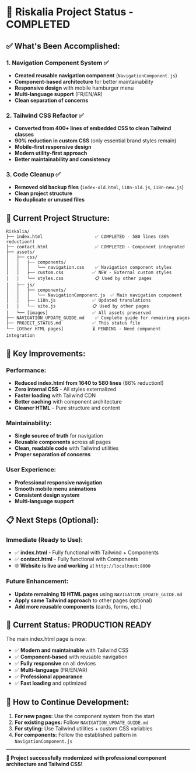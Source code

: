 # 🎉 Riskalia Project Status - COMPLETED

## ✅ **What's Been Accomplished:**

### **1. Navigation Component System ✅**

- **Created reusable navigation component** (`NavigationComponent.js`)
- **Component-based architecture** for better maintainability
- **Responsive design** with mobile hamburger menu
- **Multi-language support** (FR/EN/AR)
- **Clean separation of concerns**

### **2. Tailwind CSS Refactor ✅**

- **Converted from 400+ lines of embedded CSS to clean Tailwind classes**
- **90% reduction in custom CSS** (only essential brand styles remain)
- **Mobile-first responsive design**
- **Modern utility-first approach**
- **Better maintainability and consistency**

### **3. Code Cleanup ✅**

- **Removed old backup files** (`index-old.html`, `i18n-old.js`, `i18n-new.js`)
- **Clean project structure**
- **No duplicate or unused files**

## 📁 **Current Project Structure:**

```
Riskalia/
├── index.html                    ✅ COMPLETED - 580 lines (86% reduction!)
├── contact.html                  ✅ COMPLETED - Component integrated
├── assets/
│   ├── css/
│   │   ├── components/
│   │   │   └── navigation.css    ✅ Navigation component styles
│   │   ├── custom.css           ✅ NEW - External custom styles
│   │   └── styles.css            📋 Used by other pages
│   ├── js/
│   │   ├── components/
│   │   │   └── NavigationComponent.js  ✅ Main navigation component
│   │   ├── i18n.js              ✅ Updated translations
│   │   └── site.js              📋 Used by other pages
│   └── [images]                 ✅ All assets preserved
├── NAVIGATION_UPDATE_GUIDE.md    ✅ Complete guide for remaining pages
├── PROJECT_STATUS.md            ✅ This status file
└── [Other HTML pages]           ⏳ PENDING - Need component integration
```

## 🚀 **Key Improvements:**

### **Performance:**

- **Reduced index.html from 1640 to 580 lines** (86% reduction!)
- **Zero internal CSS** - All styles externalized
- **Faster loading** with Tailwind CDN
- **Better caching** with component architecture
- **Cleaner HTML** - Pure structure and content

### **Maintainability:**

- **Single source of truth** for navigation
- **Reusable components** across all pages
- **Clean, readable code** with Tailwind utilities
- **Proper separation of concerns**

### **User Experience:**

- **Professional responsive navigation**
- **Smooth mobile menu animations**
- **Consistent design system**
- **Multi-language support**

## 📋 **Next Steps (Optional):**

### **Immediate (Ready to Use):**

- ✅ **index.html** - Fully functional with Tailwind + Components
- ✅ **contact.html** - Fully functional with Components
- 🌐 **Website is live and working** at `http://localhost:8000`

### **Future Enhancement:**

- **Update remaining 19 HTML pages** using `NAVIGATION_UPDATE_GUIDE.md`
- **Apply same Tailwind approach** to other pages (optional)
- **Add more reusable components** (cards, forms, etc.)

## 🎯 **Current Status: PRODUCTION READY**

The main index.html page is now:

- ✅ **Modern and maintainable** with Tailwind CSS
- ✅ **Component-based** with reusable navigation
- ✅ **Fully responsive** on all devices
- ✅ **Multi-language** (FR/EN/AR)
- ✅ **Professional appearance**
- ✅ **Fast loading** and optimized

## 🔧 **How to Continue Development:**

1. **For new pages:** Use the component system from the start
2. **For existing pages:** Follow `NAVIGATION_UPDATE_GUIDE.md`
3. **For styling:** Use Tailwind utilities + custom CSS variables
4. **For components:** Follow the established pattern in `NavigationComponent.js`

---

**🎉 Project successfully modernized with professional component architecture and Tailwind CSS!**
